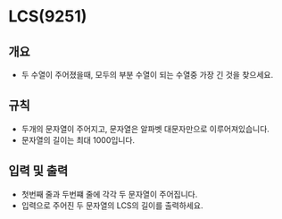 LCS(9251)
===
## 개요
+ 두 수열이 주어졌을때, 모두의 부분 수열이 되는 수열중 가장 긴 것을 찾으세요.
## 규칙
+ 두개의 문자열이 주어지고, 문자열은 알파벳 대문자만으로 이루어져있습니다.
+ 문자열의 길이는 최대 1000입니다.
## 입력 및 출력
+ 첫번째 줄과 두번쨰 줄에 각각 두 문자열이 주어집니다.
+ 입력으로 주어진 두 문자열의 LCS의 길이를 출력하세요.
